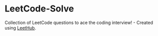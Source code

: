 # LeetCode-Solve
Collection of LeetCode questions to ace the coding interview! - Created using [LeetHub](https://github.com/QasimWani/LeetHub).
